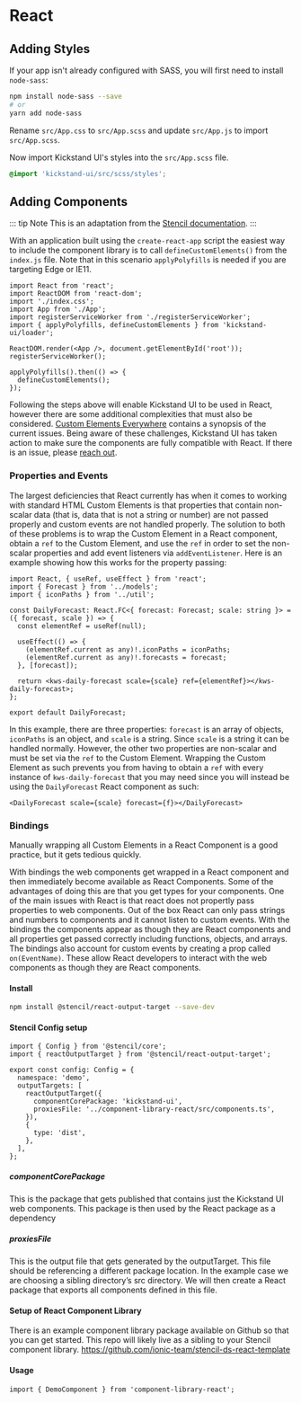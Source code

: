 # React

## Adding Styles

If your app isn't already configured with SASS, you will first need to install `node-sass`:

```bash
npm install node-sass --save
# or
yarn add node-sass
```

Rename `src/App.css` to `src/App.scss` and update `src/App.js` to import `src/App.scss`. 

Now import Kickstand UI's styles into the `src/App.scss` file.

```css
@import 'kickstand-ui/src/scss/styles';
```

## Adding Components

::: tip Note
This is an adaptation from the [Stencil documentation](https://stenciljs.com/docs/react).
:::

With an application built using the `create-react-app` script the easiest way to include the component library is to call `defineCustomElements()` from the `index.js` file.
Note that in this scenario `applyPolyfills` is needed if you are targeting Edge or IE11.

```tsx
import React from 'react';
import ReactDOM from 'react-dom';
import './index.css';
import App from './App';
import registerServiceWorker from './registerServiceWorker';
import { applyPolyfills, defineCustomElements } from 'kickstand-ui/loader';

ReactDOM.render(<App />, document.getElementById('root'));
registerServiceWorker();

applyPolyfills().then(() => {
  defineCustomElements();
});
```

Following the steps above will enable Kickstand UI to be used in React, however there are some additional complexities that must also be considered. [Custom Elements Everywhere](https://custom-elements-everywhere.com/) contains a synopsis of the current issues. Being aware of these challenges, Kickstand UI has taken action to make sure the components are fully compatible with React. If there is an issue, please [reach out](/contact.html).

### Properties and Events

The largest deficiencies that React currently has when it comes to working with standard HTML Custom Elements is that properties that contain non-scalar data (that is, data that is not a string or number) are not passed properly and custom events are not handled properly. The solution to both of these problems is to wrap the Custom Element in a React component, obtain a `ref` to the Custom Element, and use the `ref` in order to set the non-scalar properties and add event listeners via `addEventListener`. Here is an example showing how this works for the property passing:

```tsx
import React, { useRef, useEffect } from 'react';
import { Forecast } from '../models';
import { iconPaths } from '../util';

const DailyForecast: React.FC<{ forecast: Forecast; scale: string }> = ({ forecast, scale }) => {
  const elementRef = useRef(null);

  useEffect(() => {
    (elementRef.current as any)!.iconPaths = iconPaths;
    (elementRef.current as any)!.forecasts = forecast;
  }, [forecast]);

  return <kws-daily-forecast scale={scale} ref={elementRef}></kws-daily-forecast>;
};

export default DailyForecast;
```

In this example, there are three properties: `forecast` is an array of objects, `iconPaths` is an object, and `scale` is a string. Since `scale` is a string it can be handled normally. However, the other two properties are non-scalar and must be set via the `ref` to the Custom Element. Wrapping the Custom Element as such prevents you from having to obtain a `ref` with every instance of `kws-daily-forecast` that you may need since you will instead be using the `DailyForecast` React component as such:

```tsx
<DailyForecast scale={scale} forecast={f}></DailyForecast>
```

### Bindings

Manually wrapping all Custom Elements in a React Component is a good practice, but it gets tedious quickly.

With bindings the web components get wrapped in a React component and then immediately become available as React Components. Some of the advantages of doing this are that you get types for your components. One of the main issues with React is that react does not propertly pass properties to web components. Out of the box React can only pass strings and numbers to components and it cannot listen to custom events. With the bindings the components appear as though they are React components and all properties get passed correctly including functions, objects, and arrays. The bindings also account for custom events by creating a prop called `on(EventName)`. These allow React developers to interact with the web components as though they are React components.

#### Install

```bash
npm install @stencil/react-output-target --save-dev
```

#### Stencil Config setup

```tsx
import { Config } from '@stencil/core';
import { reactOutputTarget } from '@stencil/react-output-target';

export const config: Config = {
  namespace: 'demo',
  outputTargets: [
    reactOutputTarget({
      componentCorePackage: 'kickstand-ui',
      proxiesFile: '../component-library-react/src/components.ts',
    }),
    {
      type: 'dist',
    },
  ],
};
```

##### componentCorePackage

This is the package that gets published that contains just the Kickstand UI web components. This package is then used by the React package as a dependency

##### proxiesFile

This is the output file that gets generated by the outputTarget. This file should be referencing a different package location. In the example case we are choosing a sibling directory’s src directory. We will then create a React package that exports all components defined in this file.

#### Setup of React Component Library

There is an example component library package available on Github so that you can get started. This repo will likely live as a sibling to your Stencil component library. https://github.com/ionic-team/stencil-ds-react-template

#### Usage

```tsx
import { DemoComponent } from 'component-library-react';
```